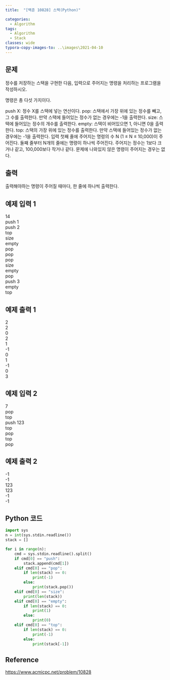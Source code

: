 ```yaml
---
title:  "[백준 10828] 스택(Python)"

categories:
  - Algorithm
tags:
  - Algorithm
  - Stack
classes: wide
typora-copy-images-to: ..\images\2021-04-10
---
```

## 문제
정수를 저장하는 스택을 구현한 다음, 입력으로 주어지는 명령을 처리하는 프로그램을 작성하시오.

명령은 총 다섯 가지이다.

push X: 정수 X를 스택에 넣는 연산이다.
pop: 스택에서 가장 위에 있는 정수를 빼고, 그 수를 출력한다. 만약 스택에 들어있는 정수가 없는 경우에는 -1을 출력한다.
size: 스택에 들어있는 정수의 개수를 출력한다.
empty: 스택이 비어있으면 1, 아니면 0을 출력한다.
top: 스택의 가장 위에 있는 정수를 출력한다. 만약 스택에 들어있는 정수가 없는 경우에는 -1을 출력한다.
입력
첫째 줄에 주어지는 명령의 수 N (1 ≤ N ≤ 10,000)이 주어진다. 둘째 줄부터 N개의 줄에는 명령이 하나씩 주어진다. 주어지는 정수는 1보다 크거나 같고, 100,000보다 작거나 같다. 문제에 나와있지 않은 명령이 주어지는 경우는 없다.

## 출력
출력해야하는 명령이 주어질 때마다, 한 줄에 하나씩 출력한다.

## 예제 입력 1
14  
push 1  
push 2  
top  
size  
empty  
pop  
pop  
pop  
size  
empty  
pop  
push 3  
empty  
top  

## 예제 출력 1
2  
2  
0  
2  
1  
-1  
0  
1  
-1  
0  
3  

## 예제 입력 2
7  
pop  
top  
push 123  
top  
pop  
top  
pop  

## 예제 출력 2
-1  
-1  
123  
123  
-1  
-1  
  
## Python 코드
```python
import sys
n = int(sys.stdin.readline())
stack = []

for i in range(n):
    cmd = sys.stdin.readline().split()
    if cmd[0] == "push":
        stack.append(cmd[1])
    elif cmd[0] == "pop":
        if len(stack) == 0:
            print(-1)
        else:
            print(stack.pop())
    elif cmd[0] == "size":
        print(len(stack))
    elif cmd[0] == "empty":
        if len(stack) == 0:
            print(1)
        else:
            print(0)
    elif cmd[0] == "top":
        if len(stack) == 0:
            print(-1)
        else:
            print(stack[-1])
```

## Reference
<https://www.acmicpc.net/problem/10828>
